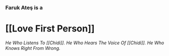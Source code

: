 ### Faruk Ateş is a 
# [[Love First Person]]
_He Who Listens To [[Chidi]]._
_He Who Hears The Voice Of [[Chidi]]._
_He Who Knows Right From Wrong._
